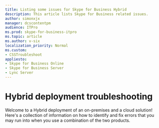 ```yaml
---
title: Listing some issues for Skype for Business Hybrid
description: This article lists Skype for Business related issues.
author: simonxjx
manager: dcscontentpm
audience: ITPro
ms.prod: skype-for-business-itpro
ms.topic: article
ms.author: v-six
localization_priority: Normal
ms.custom:
- CSSTroubleshoot
appliesto:
- Skype for Business Online
- Skype for Business Server
- Lync Server
---
```


# Hybrid deployment troubleshooting

Welcome to a Hybrid deployment of an on-premises and a cloud solution! Here's a collection of information on how to identify and fix errors that you may run into when you use a combination of the two products.
